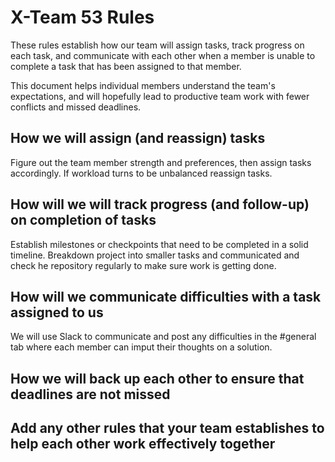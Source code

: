 # X-Team 53 Rules

These rules establish how our team will assign tasks,
track progress on each task, and communicate with each other 
when a member is unable to complete a task that has been assigned to that member.

This document helps individual members understand the team's expectations,
and will hopefully lead to productive team work with fewer conflicts
and missed deadlines.

## How we will assign (and reassign) tasks
Figure out the team member strength and preferences, then assign tasks accordingly. If workload turns to be unbalanced reassign tasks.


## How will we will track progress (and follow-up) on completion of tasks
Establish milestones or checkpoints that need to be completed in a solid timeline.
Breakdown project into smaller tasks and communicated and check he repository regularly to make sure work is getting done.


## How will we communicate difficulties with a task assigned to us
We will use Slack to communicate and post any difficulties in the #general tab where
each member can imput their thoughts on a solution.


## How we will back up each other to ensure that deadlines are not missed



## Add any other rules that your team establishes to help each other work effectively together



